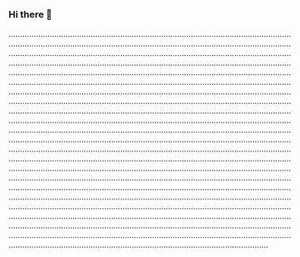 ### Hi there 👋

..........................................................................................................................................................................................................................................................................................................................................................................................................................................................................................................................................................................................................................................................................................................................................................................................................................................................................................................................................................................................................................................................................................................................................................................................................................................................................................................................................................................................................................................................................................................................................................................................................................................................................................................................................................................................................................................................................................................................................................................................................................................................................................................................................................................................................................................................................................................................................................................................................................................................................................................................................................................................................................................................................................................................................................................................................................................................................................................................................................